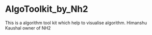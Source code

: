 # AlgoToolkit_by_Nh2
This is a algorithm tool kit which help to visualise  algorithm.
Himanshu Kaushal owner of NH2
